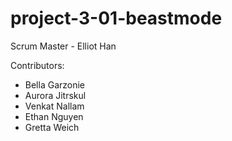 ﻿# project-3-01-beastmode

Scrum Master - Elliot Han

Contributors:
- Bella Garzonie
- Aurora Jitrskul
- Venkat Nallam
- Ethan Nguyen
- Gretta Weich
